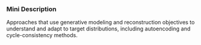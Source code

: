 ### Mini Description

Approaches that use generative modeling and reconstruction objectives to understand and adapt to target distributions, including autoencoding and cycle-consistency methods.

